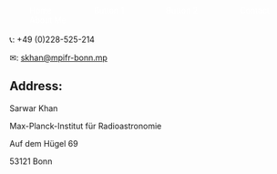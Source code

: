 <style>
  .my-button {
    color: #fff;
    padding: 5px 30px;
    border-radius: 5px;
    text-decoration: none;
    margin: 5px;
    text-align: right;
  }
</style>

<a href="https://khansarwar.github.io/planetarium.github.io/" class="my-button">   Home   </a> <a href="/button1/" class="my-button" > Button 1 </a> <a href="/button2/" class="my-button"> Button 2 </a> <a href="/planetarium.github.io/contact" class="my-button"> Contact </a> <a href="/planetarium.github.io/about" class="my-button"> About Me </a>
<br>
<br>
📞: +49 (0)228-525-214

✉: skhan@mpifr-bonn.mp

## Address:

Sarwar Khan

Max-Planck-Institut für Radioastronomie

Auf dem Hügel 69

53121 Bonn
